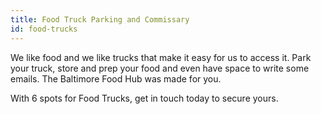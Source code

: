 ```yaml
---
title: Food Truck Parking and Commissary
id: food-trucks
---
```


We like food and we like trucks that make it easy for us to access it. Park your truck, store and prep your
food and even have space to write some emails. The Baltimore Food Hub was made for you.

With 6 spots for Food Trucks, get in touch today to secure yours.
